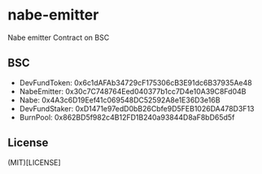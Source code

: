 # nabe-emitter
Nabe emitter Contract on BSC

## BSC
- DevFundToken: 0x6c1dAFAb34729cF175306cB3E91dc6B37935Ae48
- NabeEmitter: 0x30c7C748764Eed040377b1cc7D4e10A39C8Fd04B
- Nabe: 0x4A3c6D19Eef41c069548DC52592A8e1E36D3e16B
- DevFundStaker: 0xD1471e97edD0bB26Cbfe9D5FEB1026DA478D3F13
- BurnPool: 0x862BD5f982c4B12FD1B240a93844D8aF8bD65d5f

## License
(MIT)[LICENSE]

